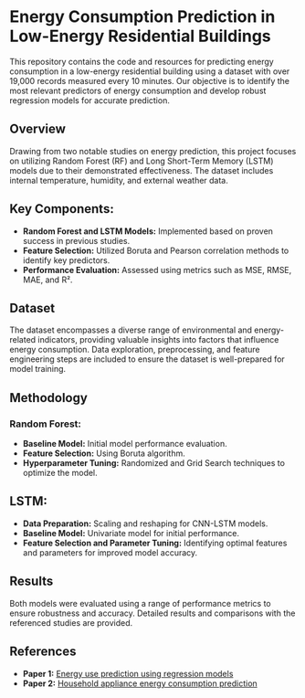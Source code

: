 # Energy Consumption Prediction in Low-Energy Residential Buildings
This repository contains the code and resources for predicting energy consumption in a low-energy residential building using a dataset with over 19,000 records measured every 10 minutes. Our objective is to identify the most relevant predictors of energy consumption and develop robust regression models for accurate prediction.

## Overview
Drawing from two notable studies on energy prediction, this project focuses on utilizing Random Forest (RF) and Long Short-Term Memory (LSTM) models due to their demonstrated effectiveness. The dataset includes internal temperature, humidity, and external weather data.

## Key Components:
* **Random Forest and LSTM Models:** Implemented based on proven success in previous studies.
* **Feature Selection:** Utilized Boruta and Pearson correlation methods to identify key predictors.
* **Performance Evaluation:** Assessed using metrics such as MSE, RMSE, MAE, and R².
## Dataset
The dataset encompasses a diverse range of environmental and energy-related indicators, providing valuable insights into factors that influence energy consumption. Data exploration, preprocessing, and feature engineering steps are included to ensure the dataset is well-prepared for model training.

## Methodology
### Random Forest:
* **Baseline Model:** Initial model performance evaluation.
* **Feature Selection:** Using Boruta algorithm.
* **Hyperparameter Tuning:** Randomized and Grid Search techniques to optimize the model.

## LSTM:
* **Data Preparation:** Scaling and reshaping for CNN-LSTM models.
* **Baseline Model:** Univariate model for initial performance.
* **Feature Selection and Parameter Tuning:** Identifying optimal features and parameters for improved model accuracy.

## Results
Both models were evaluated using a range of performance metrics to ensure robustness and accuracy. Detailed results and comparisons with the referenced studies are provided.

## References
* **Paper 1:** [Energy use prediction using regression models](https://www.sciencedirect.com/science/article/abs/pii/S0378778816308970?via%3Dihub)
* **Paper 2:** [Household appliance energy consumption prediction](https://www.researchgate.net/publication/339680663_Prediction_model_of_household_appliance_energy_consumption_based_on_machine_learning)


